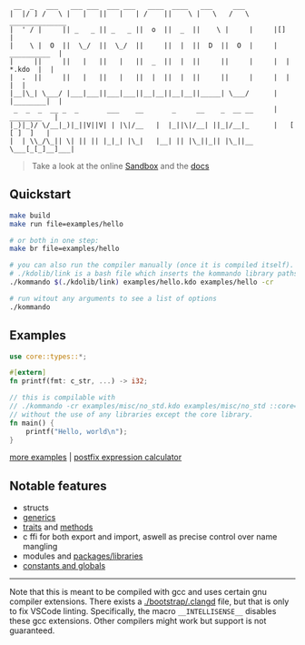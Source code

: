```
 __  _   ___   ___ ___  ___ ___   ____  ____   ___     ___  
|  |/ ] /   \ |   |   ||   |   | /    ||    \ |   \   /   \       ______________
|  ' / |     || _   _ || _   _ ||  o  ||  _  ||    \ |     |     |[]            |
|    \ |  O  ||  \_/  ||  \_/  ||     ||  |  ||  D  ||  O  |     |  __________  |
|     ||     ||   |   ||   |   ||  _  ||  |  ||     ||     |     |  | *.kdo  |  |
|  .  ||     ||   |   ||   |   ||  |  ||  |  ||     ||     |     |  |        |  |
|__|\_| \___/ |___|___||___|___||__|__||__|__||_____| \___/      |  |________|  |
 _  _  _  __ _  _       ___    __       _     __    _  __ __     |   ________   |
|_)|_)/ \/__|_)|_||V||V| | |\|/__   |  |_||\|/__| ||_|/__|_      |   [ [ ]  ]   |
|  | \\_/\_|| \| || || |_|_| |\_|   |__| || |\_||_|| |\_||__     \___[_[_]__]___|
```

> Take a look at the online [Sandbox](http://callie.cat) and the [docs](http://callie.cat/docs)

## Quickstart
```sh
make build
make run file=examples/hello

# or both in one step:
make br file=examples/hello

# you can also run the compiler manually (once it is compiled itself).
# ./kdolib/link is a bash file which inserts the kommando library paths
./kommando $(./kdolib/link) examples/hello.kdo examples/hello -cr

# run witout any arguments to see a list of options
./kommando
```
## Examples
```rs
use core::types::*;

#[extern]
fn printf(fmt: c_str, ...) -> i32; 

// this is compilable with 
// ./kommando -cr examples/misc/no_std.kdo examples/misc/no_std ::core=kdolib/core
// without the use of any libraries except the core library.
fn main() {
    printf("Hello, world\n");
}
```
[more examples](<https://github.com/justanothercell/kommando/tree/master/examples>) | [postfix expression calculator](<https://github.com/justanothercell/kommando/blob/master/examples/calculator/calculator.kdo>)
## Notable features
- structs
- [generics](<https://github.com/justanothercell/kommando/tree/master/examples/lang/generics.kdo>)
- [traits](<https://github.com/justanothercell/kommando/tree/master/examples/lang/traits.kdo>) and [methods](<https://github.com/justanothercell/kommando/tree/master/examples/lang/methods.kdo>)
- c ffi for both export and import, aswell as precise control over name mangling 
- modules and [packages/libraries](<https://github.com/justanothercell/kommando/tree/master/kdolib>)
- [constants and globals](<https://github.com/justanothercell/kommando/tree/master/examples/lang/globals.kdo>)
---
Note that this is meant to be compiled with gcc and uses certain gnu compiler extensions. There exists a [./bootstrap/.clangd](./bootstrap/.clangd) file,
but that is only to fix VSCode linting. Specifically, the macro `__INTELLISENSE__` disables these gcc extensions. Other compilers might work but support is not guaranteed.
